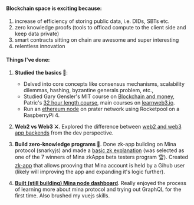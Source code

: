 #### **Blockchain space is exciting because:**
1. increase of efficiency of storing public data, i.e. DIDs, SBTs etc.
2. zero knowledge proofs (tools to offload compute to the client side and keep data private)
3. smart contracts sitting on chain are awesome and super interesting
4. relentless innovation

#### **Things I've done:**

1. **Studied the basics 🧱**: 
   * Delved into core concepts like consensus mechanisms, scalability dilemmas, hashing, byzantine generals problem, etc., 
   * Studied Gary Gensler's MIT course on [Blockchain and money](https://www.youtube.com/watch?v=EH6vE97qIP4&list=PLUl4u3cNGP63UUkfL0onkxF6MYgVa04Fn), Patric's [32 hour length course](https://www.youtube.com/watch?v=gyMwXuJrbJQ), main courses on [learnweb3.io](https://learnweb3.io/). 
   * Run an [ethereum node](https://prater.beaconcha.in/validator/aa679b04b4d69a685a05fb4359bb4c4a8c6ec67114de3274ca80811124a251eeb0bbdb55e9272afa153050a9941e6122#deposits) on prater network using Rocketpool on a RaspberryPi 4.

2. **Web2 vs Web3 ⚔️**. Explored the difference between [web2 and web3 app backends](https://web2vsweb3-snowy.vercel.app/) from the dev perspective.

3. **Build zero-knowledge programs 📜**. Done zk-app building on Mina protocol (snarkyjs) and made a [basic zk explanation](https://zkapp-ui.vercel.app/) (was selected as one of the 7 winners of Mina zkApps beta testers program 🏆). Created [zk-app](http://zk-mina-github.vercel.app/) that allows prooving that Mina account is held by a Gihub user (likely will improving the app and expanding it's logic further).

5. **[Built (still building) Mina node dashboard](https://mina-node-dashboard.vercel.app/)**. Really enjoyed the process of learning more about mina protocol and trying out GraphQL for the first time. Also brushed my vuejs skills.
